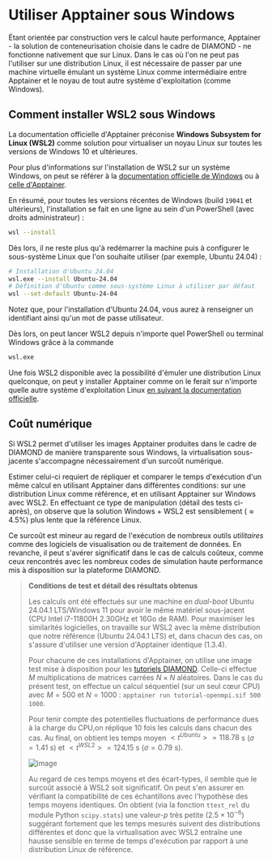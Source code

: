 # Utiliser Apptainer sous Windows

Étant orientée par construction vers le calcul haute performance, Apptainer - la solution de conteneurisation choisie dans le cadre de DIAMOND - ne fonctionne nativement que sur Linux. Dans le cas où l'on ne peut pas l'utiliser sur une distribution Linux, il est nécessaire de passer par une machine virtuelle émulant un système Linux comme intermédiaire entre Apptainer et le noyau de tout autre système d'exploitation (comme Windows).

## Comment installer WSL2 sous Windows
La documentation officielle d'Apptainer préconise **Windows Subsystem for Linux (WSL2)** comme solution pour virtualiser un noyau Linux sur toutes les versions de Windows 10 et ultérieures.

Pour plus d'informations sur l'installation de WSL2 sur un système Windows, on peut se référer à la [documentation officielle de Windows](https://learn.microsoft.com/fr-fr/windows/wsl/install) ou à [celle d'Apptainer](https://apptainer.org/docs/admin/1.3/installation.html#windows).

En résumé, pour toutes les versions récentes de Windows (build `19041` et ultérieurs), l'installation se fait en une ligne au sein d'un PowerShell (avec droits administrateur) :

```bash
wsl --install
```

Dès lors, il ne reste plus qu'à redémarrer la machine puis à configurer le sous-système Linux que l'on souhaite utiliser (par exemple, Ubuntu 24.04) :
```bash
# Installation d'Ubuntu 24.04
wsl.exe --install Ubuntu-24.04
# Définition d'Ubuntu comme sous-système Linux à utiliser par défaut
wsl --set-default Ubuntu-24-04
```
Notez que, pour l'installation d'Ubuntu 24.04, vous aurez à renseigner un identifiant ainsi qu'un mot de passe utilisateur.

Dès lors, on peut lancer WSL2 depuis n'importe quel PowerShell ou terminal Windows grâce à la commande 
```bash
wsl.exe
```

Une fois WSL2 disponible avec la possibilité d'émuler une distribution Linux quelconque, on peut y installer Apptainer comme on le ferait sur n'importe quelle autre système d'exploitation Linux [en suivant la documentation officielle](https://apptainer.org/docs/admin/1.3/installation.html#installation-on-linux).

## Coût numérique

Si WSL2 permet d'utiliser les images Apptainer produites dans le cadre de DIAMOND de manière transparente sous Windows, la virtualisation sous-jacente s'accompagne nécessairement d'un surcoût numérique.

Estimer celui-ci requiert de répliquer et comparer le temps d'exécution d'un même calcul en utilisant Apptainer dans différentes conditions: sur une distribution Linux comme référence, et en utilisant Apptainer sur Windows avec WSL2. En effectuant ce type de manipulation (détail des tests ci-après), on observe que la solution Windows + WSL2 est sensiblement ($\approx 4.5\%$) plus lente que la référence Linux.

Ce surcoût est mineur au regard de l'exécution de nombreux outils *utilitaires* comme des logiciels de visualisation ou de traitement de données. En revanche, il peut s'avérer significatif dans le cas de calculs coûteux, comme ceux rencontrés avec les nombreux codes de simulation haute performance mis à disposition sur la plateforme DIAMOND.

> **Conditions de test et détail des résultats obtenus**
> 
> Les calculs ont été effectués sur une machine en *dual-boot* Ubuntu 24.04.1 LTS/Windows 11 pour avoir le même matériel sous-jacent (CPU Intel i7-11800H 2.30GHz et 16Go de RAM). Pour maximiser les similarités logicielles, on travaille sur WSL2 avec la même distribution que notre référence (Ubuntu 24.04.1 LTS) et, dans chacun des cas, on s'assure d'utiliser une version d'Apptainer identique (1.3.4).
> 
> Pour chacune de ces installations d'Apptainer, on utilise une image test mise à disposition pour les [tutoriels DIAMOND](/fr/documentation/apptainer-parallel/howto/). Celle-ci effectue $M$ multiplications de matrices carrées $N \times N$ aléatoires. Dans le cas du présent test, on effectue un calcul séquentiel (sur un seul cœur CPU) avec $M=500$ et $N=1000$ : `apptainer run tutorial-openmpi.sif 500 1000`.
> 
> Pour tenir compte des potentielles fluctuations de performance dues à la charge du CPU,on réplique 10 fois les calculs dans chacun des cas. Au final, on obtient les temps moyen $<t^{Ubuntu}> = 118.78$ s ($\sigma = 1.41$ s) et $<t^{WSL2}> = 124.15$ s ($\sigma = 0.79$ s).
>
> ![image](./bench_WSL2-cropped.png)
>
> Au regard de ces temps moyens et des écart-types, il semble que le surcoût associé à WSL2 soit significatif. On peut s'en assurer en vérifiant la compatibilité de ces échantillons avec l'hypothèse des temps moyens identiques. On obtient (via la fonction `ttest_rel` du module Python `scipy.stats`) une valeur-*p* très petite ($2.5 \times 10^{-6}$) suggérant fortement que les temps mesurés suivent des distributions différentes et donc que la virtualisation avec WSL2 entraîne une hausse sensible en terme de temps d'exécution par rapport à une distribution Linux de référence.